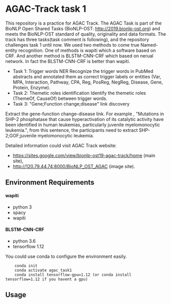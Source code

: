 # AGAC-Track task 1

This repository is a practice for AGAC Track. The AGAC Task is part of the BioNLP Open Shared Tasks (BioNLP-OST: http://2019.bionlp-ost.org) and meets the BioNLP-OST standard of quality, originality and data formats. The track has three tasks(task comment is following), and the repository challenges task 1 until now. We used two methods to come true Named-entity recognition. One of methods is wapiti which a software based on CRF. And another method is BLSTM-CNN-CRF which based on nerual network. In fact the BLSTM-CNN-CRF is better than wapiti.
- Task 1: Trigger words NER
    Recognize the trigger words in PubMed abstracts and annotated them as correct trigger labels or entities (Var, MPA, Interaction, Pathway, CPA, Reg, PosReg, NegReg, Disease, Gene, Protein, Enzyme). 
- Task 2: Themetic roles identification
    Identify the themetic roles (ThemeOf, CauseOf) between trigger words. 
- Task 3: "Gene;Function change;disease" link discovery

Extract the gene-function change-disease link. For example , "Mutations in SHP-2 phosphatase that cause hyperactivation of its catalytic activity have been identified in human leukemias, particularly juvenile myelomonocytic leukemia.", from this sentence, the participants need to extract SHP-2;GOF;juvenile myelomonocytic leukemia.

Detailed information could visit AGAC Track website:
- https://sites.google.com/view/bionlp-ost19-agac-track/home (main site),
- http://120.79.44.74:8000/BioNLP_OST_AGAC (image site).

## Environment Requirements
#### wapiti
- python 3
- spacy
- wapiti

#### BLSTM-CNN-CRF
- python 3.6
- tensorflow 1.12

You could use conda to configure the environment easily.
```    conda create --name agac_task1 python=3.6 
    conda init
    conda activate agac_task1
    conda install tensorflow-gpu=1.12 (or conda install tensorflow=1.12 if you havent a gpu)
```    

## Usage
